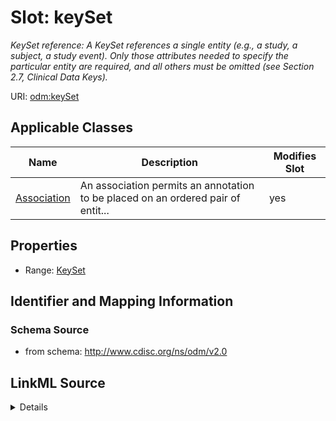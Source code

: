 # Slot: keySet


_KeySet reference: A KeySet references a single entity (e.g., a study, a subject, a study event). Only those attributes needed to specify the particular entity are required, and all others must be omitted (see Section 2.7, Clinical Data Keys)._



URI: [odm:keySet](http://www.cdisc.org/ns/odm/v2.0/keySet)



<!-- no inheritance hierarchy -->




## Applicable Classes

| Name | Description | Modifies Slot |
| --- | --- | --- |
[Association](Association.md) | An association permits an annotation to be placed on an ordered pair of entit... |  yes  |







## Properties

* Range: [KeySet](KeySet.md)





## Identifier and Mapping Information







### Schema Source


* from schema: http://www.cdisc.org/ns/odm/v2.0




## LinkML Source

<details>
```yaml
name: keySet
description: 'KeySet reference: A KeySet references a single entity (e.g., a study,
  a subject, a study event). Only those attributes needed to specify the particular
  entity are required, and all others must be omitted (see Section 2.7, Clinical Data
  Keys).'
from_schema: http://www.cdisc.org/ns/odm/v2.0
rank: 1000
identifier: false
alias: keySet
domain_of:
- Association
range: KeySet

```
</details>